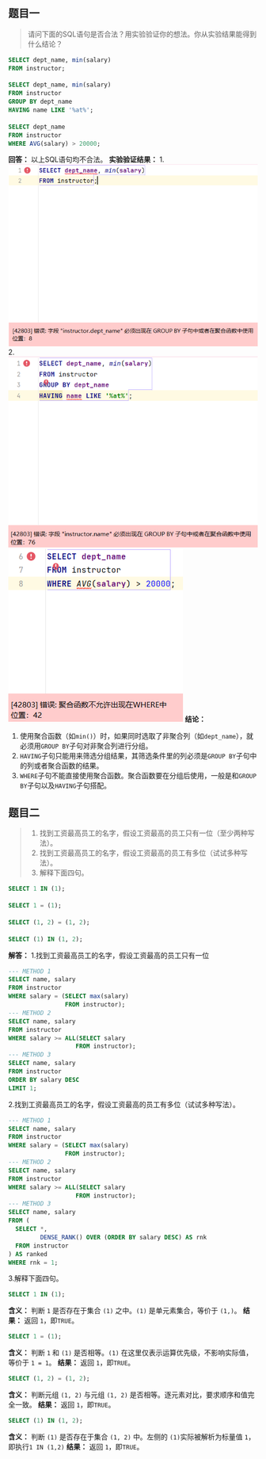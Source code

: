 ## 题目一
>请问下面的SQL语句是否合法？用实验验证你的想法。你从实验结果能得到什么结论？

```sql
SELECT dept_name, min(salary)
FROM instructor;

SELECT dept_name, min(salary)
FROM instructor
GROUP BY dept_name
HAVING name LIKE '%at%';

SELECT dept_name
FROM instructor
WHERE AVG(salary) > 20000;
```

**回答：** 以上SQL语句均不合法。
**实验验证结果：** 
1.
![](attachments/第四次作业-sql/4-img-20250402145446.png)
2.
![](attachments/第四次作业-sql/4-img-20250402145553.png)
![](attachments/第四次作业-sql/4-img-20250402145643.png)
**结论：**
1. 使用聚合函数（如`min()`）时，如果同时选取了非聚合列（如`dept_name`），就必须用`GROUP BY`子句对非聚合列进行分组。
2. `HAVING`子句只能用来筛选分组结果，其筛选条件里的列必须是`GROUP BY`子句中的列或者聚合函数的结果。
3. `WHERE`子句不能直接使用聚合函数。聚合函数要在分组后使用，一般是和`GROUP BY`子句以及`HAVING`子句搭配。

## 题目二
> 1. 找到工资最高员工的名字，假设工资最高的员工只有一位（至少两种写法）。
> 2. 找到工资最高员工的名字，假设工资最高的员工有多位（试试多种写法）。
> 3. 解释下面四句。
```sql
SELECT 1 IN (1);

SELECT 1 = (1);

SELECT (1, 2) = (1, 2);

SELECT (1) IN (1, 2);
```

**解答：**
1.找到工资最高员工的名字，假设工资最高的员工只有一位
```sql
--- METHOD 1  
SELECT name, salary  
FROM instructor  
WHERE salary = (SELECT max(salary)  
                FROM instructor);  
--- METHOD 2  
SELECT name, salary  
FROM instructor  
WHERE salary >= ALL(SELECT salary  
                   FROM instructor);  
--- METHOD 3  
SELECT name, salary  
FROM instructor  
ORDER BY salary DESC  
LIMIT 1;
```
2.找到工资最高员工的名字，假设工资最高的员工有多位（试试多种写法）。
```sql
--- METHOD 1  
SELECT name, salary  
FROM instructor  
WHERE salary = (SELECT max(salary)  
                FROM instructor);  
--- METHOD 2  
SELECT name, salary  
FROM instructor  
WHERE salary >= ALL(SELECT salary  
                   FROM instructor);  
--- METHOD 3  
SELECT name, salary  
FROM (  
  SELECT *,  
         DENSE_RANK() OVER (ORDER BY salary DESC) AS rnk  
  FROM instructor  
) AS ranked  
WHERE rnk = 1;
```
3.解释下面四句。
```sql
SELECT 1 IN (1);
```
**含义：** 判断 `1` 是否存在于集合 `(1)` 之中。`(1)` 是单元素集合，等价于 `(1,)`。
**结果：** 返回 `1`，即`TRUE`。

```sql
SELECT 1 = (1);
```
**含义：** 判断 `1` 和 `(1)` 是否相等。`(1)` 在这里仅表示运算优先级，不影响实际值， 等价于 `1 = 1`。
**结果：** 返回 `1`，即`TRUE`。

```sql
SELECT (1, 2) = (1, 2);
```
**含义：** 判断元组 `(1, 2)` 与元组 `(1, 2)` 是否相等。逐元素对比，要求顺序和值完全一致。
**结果：** 返回 `1`，即`TRUE`。
```sql
SELECT (1) IN (1, 2);
```
**含义：** 判断 `(1)` 是否存在于集合 `(1, 2)` 中。左侧的 `(1)`实际被解析为标量值 `1`，即执行`1 IN (1,2)`
**结果：** 返回 `1`，即`TRUE`。